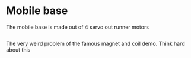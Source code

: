 # Mobile base 

The mobile base is made out of 4 servo out runner motors 
```{figure} ../imgs/vid1.mp4
```
The very weird problem of the famous magnet and coil demo. Think hard about this